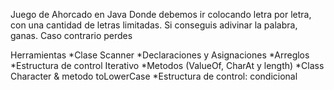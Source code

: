 Juego de Ahorcado en Java
Donde debemos ir colocando letra por letra, con una cantidad de letras limitadas. Si conseguis adivinar la palabra, ganas. Caso contrario perdes

Herramientas
*Clase Scanner
*Declaraciones y Asignaciones
*Arreglos
*Estructura de control Iterativo
*Metodos (ValueOf, CharAt y length)
*Class Character & metodo toLowerCase
*Estructura de control: condicional